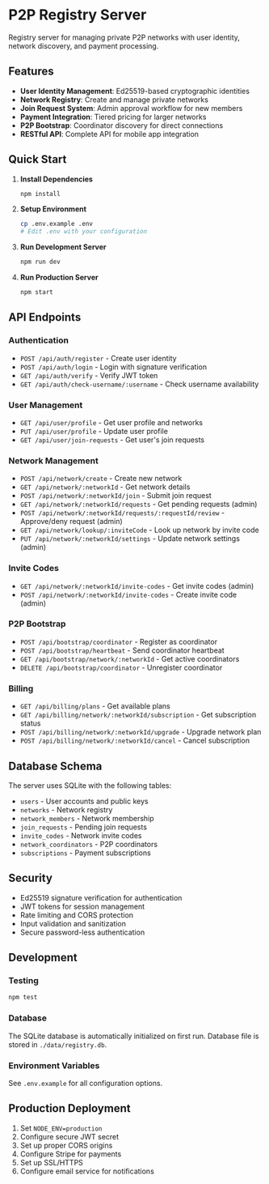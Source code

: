 # P2P Registry Server

Registry server for managing private P2P networks with user identity, network discovery, and payment processing.

## Features

- **User Identity Management**: Ed25519-based cryptographic identities
- **Network Registry**: Create and manage private networks
- **Join Request System**: Admin approval workflow for new members
- **Payment Integration**: Tiered pricing for larger networks
- **P2P Bootstrap**: Coordinator discovery for direct connections
- **RESTful API**: Complete API for mobile app integration

## Quick Start

1. **Install Dependencies**
   ```bash
   npm install
   ```

2. **Setup Environment**
   ```bash
   cp .env.example .env
   # Edit .env with your configuration
   ```

3. **Run Development Server**
   ```bash
   npm run dev
   ```

4. **Run Production Server**
   ```bash
   npm start
   ```

## API Endpoints

### Authentication
- `POST /api/auth/register` - Create user identity
- `POST /api/auth/login` - Login with signature verification
- `GET /api/auth/verify` - Verify JWT token
- `GET /api/auth/check-username/:username` - Check username availability

### User Management
- `GET /api/user/profile` - Get user profile and networks
- `PUT /api/user/profile` - Update user profile
- `GET /api/user/join-requests` - Get user's join requests

### Network Management
- `POST /api/network/create` - Create new network
- `GET /api/network/:networkId` - Get network details
- `POST /api/network/:networkId/join` - Submit join request
- `GET /api/network/:networkId/requests` - Get pending requests (admin)
- `POST /api/network/:networkId/requests/:requestId/review` - Approve/deny request (admin)
- `GET /api/network/lookup/:inviteCode` - Look up network by invite code
- `PUT /api/network/:networkId/settings` - Update network settings (admin)

### Invite Codes
- `GET /api/network/:networkId/invite-codes` - Get invite codes (admin)
- `POST /api/network/:networkId/invite-codes` - Create invite code (admin)

### P2P Bootstrap
- `POST /api/bootstrap/coordinator` - Register as coordinator
- `POST /api/bootstrap/heartbeat` - Send coordinator heartbeat
- `GET /api/bootstrap/network/:networkId` - Get active coordinators
- `DELETE /api/bootstrap/coordinator` - Unregister coordinator

### Billing
- `GET /api/billing/plans` - Get available plans
- `GET /api/billing/network/:networkId/subscription` - Get subscription status
- `POST /api/billing/network/:networkId/upgrade` - Upgrade network plan
- `POST /api/billing/network/:networkId/cancel` - Cancel subscription

## Database Schema

The server uses SQLite with the following tables:

- `users` - User accounts and public keys
- `networks` - Network registry
- `network_members` - Network membership
- `join_requests` - Pending join requests
- `invite_codes` - Network invite codes
- `network_coordinators` - P2P coordinators
- `subscriptions` - Payment subscriptions

## Security

- Ed25519 signature verification for authentication
- JWT tokens for session management
- Rate limiting and CORS protection
- Input validation and sanitization
- Secure password-less authentication

## Development

### Testing
```bash
npm test
```

### Database
The SQLite database is automatically initialized on first run. Database file is stored in `./data/registry.db`.

### Environment Variables
See `.env.example` for all configuration options.

## Production Deployment

1. Set `NODE_ENV=production`
2. Configure secure JWT secret
3. Set up proper CORS origins
4. Configure Stripe for payments
5. Set up SSL/HTTPS
6. Configure email service for notifications